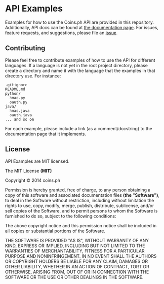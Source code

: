 API Examples
==============

Examples for how to use the Coins.ph API are provided in this repository. Additionally, API docs can be found at [the documentation page](http://coinsph.github.io/api). For issues, feature requests, and suggestions, please file an [issue](https://github.com/coinsph/api/issues).

## Contributing

Please feel free to contribute examples of how to use the API for different languages. If a language is not yet in the root project directory, please create a directory and name it with the language that the examples in that directory use. For instance:

```
.gitignore
README.md
python/
  hmac.py
  oauth.py
java/
  hmac.java
  oauth.java
... and so on
```

For each example, please include a link (as a comment/docstring) to the documentation page that it implements.

## License

API Examples are MIT licensed.

The MIT License __(MIT)__

Copyright © 2014 coins.ph

Permission is hereby granted, free of charge, to any person obtaining a copy
of this software and associated documentation files __(the "Software")__, to deal
in the Software without restriction, including without limitation the rights
to use, copy, modify, merge, publish, distribute, sublicense, and/or sell
copies of the Software, and to permit persons to whom the Software is
furnished to do so, subject to the following conditions:

The above copyright notice and this permission notice shall be included in
all copies or substantial portions of the Software.

THE SOFTWARE IS PROVIDED "AS IS", WITHOUT WARRANTY OF ANY KIND, EXPRESS OR
IMPLIED, INCLUDING BUT NOT LIMITED TO THE WARRANTIES OF MERCHANTABILITY,
FITNESS FOR A PARTICULAR PURPOSE AND NONINFRINGEMENT. IN NO EVENT SHALL THE
AUTHORS OR COPYRIGHT HOLDERS BE LIABLE FOR ANY CLAIM, DAMAGES OR OTHER
LIABILITY, WHETHER IN AN ACTION OF CONTRACT, TORT OR OTHERWISE, ARISING FROM,
OUT OF OR IN CONNECTION WITH THE SOFTWARE OR THE USE OR OTHER DEALINGS IN
THE SOFTWARE.
